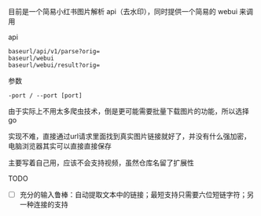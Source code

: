 目前是一个简易小红书图片解析 api（去水印），同时提供一个简易的 webui 来调用

api
```
baseurl/api/v1/parse?orig=
baseurl/webui
baseurl/webui/result?orig=
```

参数
```
-port / --port [port]

```

由于实际上不用太多爬虫技术，倒是更可能需要批量下载图片的功能，所以选择go

实现不难，直接通过url请求里面找到真实图片链接就好了，并没有什么强加密，电脑浏览器其实可以直接直接保存

主要写着自己用，应该不会支持视频，虽然仓库名留了扩展性

TODO
- [ ] 充分的输入鲁棒：自动提取文本中的链接；最短支持只需要六位短链字符；另一种连接的支持
